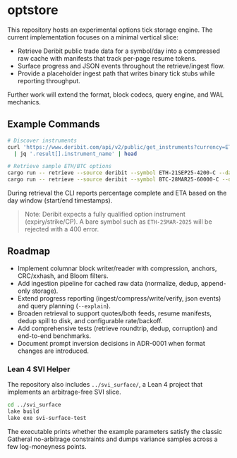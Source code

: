 # optstore

This repository hosts an experimental options tick storage engine. The current implementation focuses on a minimal vertical slice:

- Retrieve Deribit public trade data for a symbol/day into a compressed raw cache with manifests that track per-page resume tokens.
- Surface progress and JSON events throughout the retrieve/ingest flow.
- Provide a placeholder ingest path that writes binary tick stubs while reporting throughput.

Further work will extend the format, block codecs, query engine, and WAL mechanics.

## Example Commands

```bash
# Discover instruments
curl 'https://www.deribit.com/api/v2/public/get_instruments?currency=ETH&kind=option&expired=true' \
  | jq '.result[].instrument_name' | head

# Retrieve sample ETH/BTC options
cargo run -- retrieve --source deribit --symbol ETH-21SEP25-4200-C --day 2025-09-21 --out raw_cache/
cargo run -- retrieve --source deribit --symbol BTC-28MAR25-60000-C --day 2025-03-28 --out raw_cache/
```


During retrieval the CLI reports percentage complete and ETA based on the day window (start/end timestamps).

> Note: Deribit expects a fully qualified option instrument (expiry/strike/CP). A bare symbol such as `ETH-25MAR-2025` will be rejected with a 400 error.

## Roadmap

- Implement columnar block writer/reader with compression, anchors, CRC/xxhash, and Bloom filters.
- Add ingestion pipeline for cached raw data (normalize, dedup, append-only storage).
- Extend progress reporting (ingest/compress/write/verify, json events) and query planning (`--explain`).
- Broaden retrieval to support quotes/both feeds, resume manifests, dedup spill to disk, and configurable rate/backoff.
- Add comprehensive tests (retrieve roundtrip, dedup, corruption) and end-to-end benchmarks.
- Document prompt inversion decisions in ADR-0001 when format changes are introduced.


### Lean 4 SVI Helper

The repository also includes `../svi_surface/`, a Lean 4 project that
implements an arbitrage-free SVI slice.

```bash
cd ../svi_surface
lake build
lake exe svi-surface-test
```

The executable prints whether the example parameters satisfy the classic
Gatheral no-arbitrage constraints and dumps variance samples across a few
log-moneyness points.
